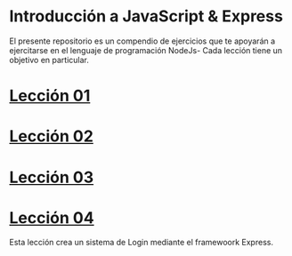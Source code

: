 # Introducción a JavaScript & Express
El presente repositorio es un compendio de ejercicios que te apoyarán a ejercitarse en el lenguaje de programación NodeJs- Cada lección tiene un objetivo en particular.

# [Lección 01](./Leccion_01/README.md)

# [Lección 02](./Leccion_02/README.md)

# [Lección 03](./Leccion_03/README.md)

# [Lección 04](./Leccion_04/README.md)
Esta lección crea un sistema de Login mediante el framewoork Express.
